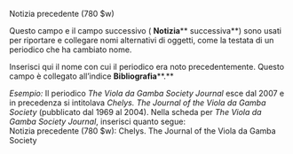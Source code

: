Notizia precedente (780 $w)

 Questo campo e il campo successivo ( **Notizia****  successiva**) sono usati per riportare e collegare nomi alternativi di oggetti, come la testata di un periodico che ha cambiato nome.  

Inserisci qui il nome con cui il periodico era noto precedentemente. Questo campo è collegato all’indice  **Bibliografia****.**

_Esempio:_ Il periodico _The Viola da Gamba Society Journal_ esce dal 2007 e in precedenza si intitolava _Chelys. The Journal of the Viola da Gamba Society_ (pubblicato dal 1969 al 2004). Nella scheda per _The Viola da Gamba Society Journal_, inserisci quanto segue:  
Notizia precedente (780 $w): Chelys. The Journal of the Viola da Gamba Society